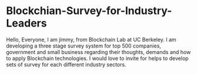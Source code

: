 # Blockchian-Survey-for-Industry-Leaders
Hello, Everyone, I am jimmy, from Blockchain Lab at UC Berkeley. I am developing a three stage survey system for top 500 companies, government and small business regarding their thoughts, demands and how to apply Blockchain technologies. I would love to invite for helps to develop sets of survey for each different industry sectors. 

